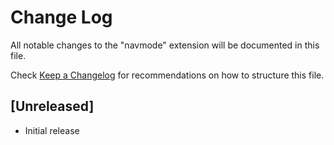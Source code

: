 # Change Log

All notable changes to the "navmode" extension will be documented in this file.

Check [Keep a Changelog](http://keepachangelog.com/) for recommendations on how to structure this file.

## [Unreleased]

- Initial release